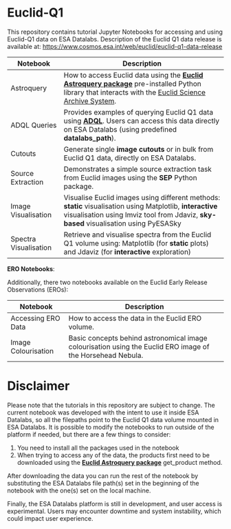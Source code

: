 # Euclid-Q1

This repository contains tutorial Jupyter Notebooks for accessing and using Euclid-Q1 data on ESA Datalabs. Description of the Euclid Q1 data release is available at: https://www.cosmos.esa.int/web/euclid/euclid-q1-data-release 

| Notebook | Description |
|----------|----------|
| Astroquery | How to access Euclid data using the [**Euclid Astroquery package**](https://astroquery.readthedocs.io/en/latest/esa/euclid/euclid.html#module-astroquery.esa.euclid) pre-installed Python library that interacts with the [Euclid Science Archive System](https://eas.esac.esa.int/sas/).|
| ADQL Queries | Provides examples of querying Euclid Q1 data using [**ADQL**](https://www.ivoa.net/documents/ADQL/). Users can access this data directly on ESA Datalabs (using predefined **datalabs_path**). |
| Cutouts| Generate single **image cutouts** or in bulk from Euclid Q1 data, directly on ESA Datalabs. |
| Source Extraction| Demonstrates a simple source extraction task from Euclid images using the **SEP** Python package. |
| Image Visualisation | Visualise Euclid images using different methods: **static** visualisation using Matplotlib, **interactive** visualisation using Imviz tool from Jdaviz, **sky-based** visualisation using PyESASky |
| Spectra Visualisation | Retrieve and visualise spectra from the Euclid Q1 volume using: Matplotlib (for **static** plots) and Jdaviz (for **interactive** exploration) |

**ERO Notebooks**: 

Additionally, there two notebooks available on the Euclid Early Release Observations (EROs):

| Notebook | Description |
|----------|----------|
| Accessing ERO Data | How to access the data in the Euclid ERO volume.             |
| Image Colourisation | Basic concepts behind astronomical image colourisation using the Euclid ERO image of the Horsehead Nebula.          |

# Disclaimer 

Please note that the tutorials in this repository are subject to change. The current notebook was developed with the intent to use it inside ESA Datalabs, so all the filepaths point to the Euclid Q1 data volume mounted in ESA Datalabs. It is possible to modify the notebooks to run outside of the platform if needed, but there are a few things to consider:

1. You need to install all the packages used in the notebook 
2. When trying to access any of the data, the products first need to be downloaded using the [**Euclid Astroquery package**](https://astroquery.readthedocs.io/en/latest/esa/euclid/euclid.html#module-astroquery.esa.euclid) get_product method.

After downloading the data you can run the rest of the notebook by substituting the ESA Datalabs file path(s) set in the beginning of the notebook with the one(s) set on the local machine.

Finally, the ESA Datalabs platform is still in development, and user access is experimental. Users may encounter downtime and system instability, which could impact user experience. 

